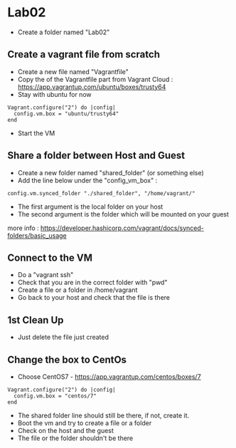 # Lab02

* Create a folder named "Lab02"

## Create a vagrant file from scratch

* Create a new file named "Vagrantfile"
* Copy the of the Vagrantfile part from Vagrant Cloud : https://app.vagrantup.com/ubuntu/boxes/trusty64
* Stay with ubuntu for now
```
Vagrant.configure("2") do |config|
  config.vm.box = "ubuntu/trusty64"
end
```
* Start the VM

## Share a folder between Host and Guest
* Create a new folder named "shared_folder" (or something else)
* Add the line below under the "config_vm_box" :
```
config.vm.synced_folder "./shared_folder", "/home/vagrant/"
```
  * The first argument is the local folder on your host
  * The second argument is the folder which will be mounted on your guest

more info : https://developer.hashicorp.com/vagrant/docs/synced-folders/basic_usage

## Connect to the VM
* Do a "vagrant ssh"
* Check that you are in the correct folder with "pwd"
* Create a file or a folder in /home/vagrant
* Go back to your host and check that the file is there

## 1st Clean Up
* Just delete the file just created

## Change the box to CentOs
* Choose CentOS7 - https://app.vagrantup.com/centos/boxes/7
```
Vagrant.configure("2") do |config|
  config.vm.box = "centos/7"
end
```
* The shared folder line should still be there, if not, create it.
* Boot the vm and try to create a file or a folder
* Check on the host and the guest
* The file or the folder shouldn't be there




